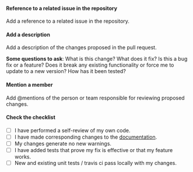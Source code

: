 #### Reference to a related issue in the repository
Add a reference to a related issue in the repository.

#### Add a description
Add a description of the changes proposed in the pull request.

**Some questions to ask**:
What is this change?
What does it fix?
Is this a bug fix or a feature? Does it break any existing functionality or force me to update to a new version?
How has it been tested?

#### Mention a member
Add @mentions of the person or team responsible for reviewing proposed changes.

#### Check the checklist

- [ ] I have performed a self-review of my own code.
- [ ] I have made corresponding changes to the [documentation](https://github.com/OpenSimulationInterface/osi-documentation).
- [ ] My changes generate no new warnings.
- [ ] I have added tests that prove my fix is effective or that my feature works.
- [ ] New and existing unit tests / travis ci pass locally with my changes.